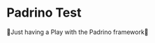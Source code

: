 Padrino Test
==============

:construction:Just having a Play with the Padrino framework:construction: